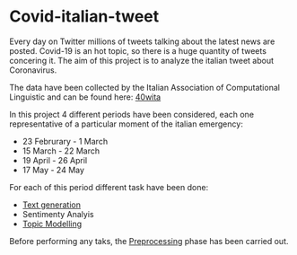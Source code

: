 # Covid-italian-tweet
Every day on Twitter millions of tweets talking about the latest news are posted. Covid-19 is an hot topic, so there is a huge quantity of tweets concering it. The aim of this project is to analyze the italian tweet about Coronavirus. 

The data have been collected by the Italian Association of Computational Linguistic and can be found here: [40wita](http://twita.di.unito.it/dataset/40wita)

In this project 4 different periods have been considered, each one representative of a particular moment of the italian emergency: 
* 23 Februrary - 1 March 
* 15 March - 22 March 
* 19 April - 26 April 
* 17 May - 24 May 

For each of this period different task have been done: 
* [Text generation](https://github.com/alessiapaoletti/Covid-italian-tweet/blob/master/Text_generation.ipynb)
* Sentimenty Analyis 
* [Topic Modelling](https://github.com/alessiapaoletti/Covid-italian-tweet/blob/master/Topic_modelling.ipynb)

Before performing any taks, the [Preprocessing](https://github.com/alessiapaoletti/Covid-italian-tweet/blob/master/Preprocessing.ipynb) phase has been carried out. 
